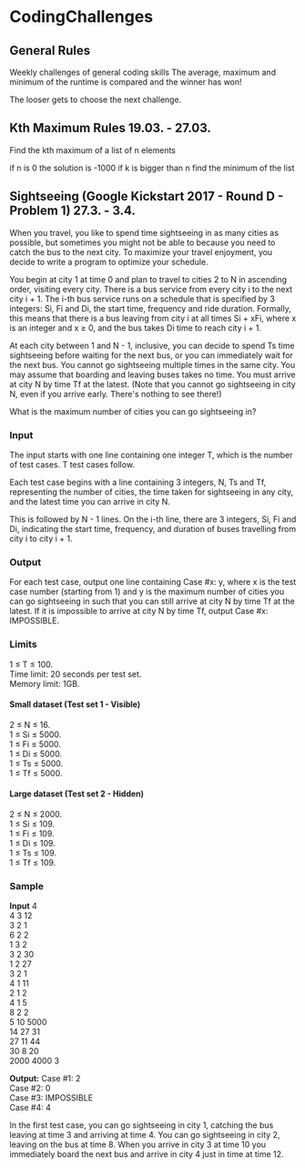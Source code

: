 # CodingChallenges

## General Rules

Weekly challenges of general coding skills
The average, maximum and minimum of the runtime is compared and the winner has won!

The looser gets to choose the next challenge.

## Kth Maximum Rules 19.03. - 27.03.

Find the kth maximum of a list of n elements

if n  is 0 the solution is -1000
if k is bigger than n find the minimum of the list

## Sightseeing (Google Kickstart 2017 - Round D - Problem 1) 27.3. - 3.4.

When you travel, you like to spend time sightseeing in as many cities as possible, but sometimes you might not be able to because you need to catch the bus to the next city. To maximize your travel enjoyment, you decide to write a program to optimize your schedule.

You begin at city 1 at time 0 and plan to travel to cities 2 to N in ascending order, visiting every city. There is a bus service from every city i to the next city i + 1. The i-th bus service runs on a schedule that is specified by 3 integers: Si, Fi and Di, the start time, frequency and ride duration. Formally, this means that there is a bus leaving from city i at all times Si + xFi, where x is an integer and x ≥ 0, and the bus takes Di time to reach city i + 1.

At each city between 1 and N - 1, inclusive, you can decide to spend Ts time sightseeing before waiting for the next bus, or you can immediately wait for the next bus. You cannot go sightseeing multiple times in the same city. You may assume that boarding and leaving buses takes no time. You must arrive at city N by time Tf at the latest. (Note that you cannot go sightseeing in city N, even if you arrive early. There's nothing to see there!)

What is the maximum number of cities you can go sightseeing in?

### Input
The input starts with one line containing one integer T, which is the number of test cases. T test cases follow.

Each test case begins with a line containing 3 integers, N, Ts and Tf, representing the number of cities, the time taken for sightseeing in any city, and the latest time you can arrive in city N.

This is followed by N - 1 lines. On the i-th line, there are 3 integers, Si, Fi and Di, indicating the start time, frequency, and duration of buses travelling from city i to city i + 1.

### Output
For each test case, output one line containing Case #x: y, where x is the test case number (starting from 1) and y is the maximum number of cities you can go sightseeing in such that you can still arrive at city N by time Tf at the latest. If it is impossible to arrive at city N by time Tf, output Case #x: IMPOSSIBLE.

### Limits
1 ≤ T ≤ 100.  
Time limit: 20 seconds per test set.  
Memory limit: 1GB.  


#### Small dataset (Test set 1 - Visible)
2 ≤ N ≤ 16.  
1 ≤ Si ≤ 5000.  
1 ≤ Fi ≤ 5000.  
1 ≤ Di ≤ 5000.  
1 ≤ Ts ≤ 5000.  
1 ≤ Tf ≤ 5000.  


#### Large dataset (Test set 2 - Hidden)
2 ≤ N ≤ 2000.  
1 ≤ Si ≤ 109.  
1 ≤ Fi ≤ 109.  
1 ≤ Di ≤ 109.  
1 ≤ Ts ≤ 109.  
1 ≤ Tf ≤ 109.  

### Sample
**Input**
4  
4 3 12  
3 2 1  
6 2 2  
1 3 2  
3 2 30  
1 2 27  
3 2 1  
4 1 11  
2 1 2  
4 1 5  
8 2 2  
5 10 5000  
14 27 31  
27 11 44  
30 8 20  
2000 4000 3  

**Output:**
Case #1: 2  
Case #2: 0  
Case #3: IMPOSSIBLE  
Case #4: 4  

In the first test case, you can go sightseeing in city 1, catching the bus leaving at time 3 and arriving at time 4. You can go sightseeing in city 2, leaving on the bus at time 8. When you arrive in city 3 at time 10 you immediately board the next bus and arrive in city 4 just in time at time 12.
